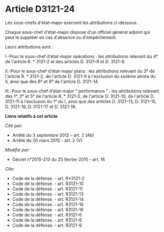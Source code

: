 # Article D3121-24

Les sous-chefs d'état-major exercent les attributions ci-dessous. 

Chaque sous-chef d'état-major dispose d'un officiel général adjoint qui peut le suppléer en cas d'absence ou d'empêchement. 

Leurs attributions sont : 

I.-Pour le sous-chef d'état-major opérations : les attributions relevant du 4° de l'article R. * 3121-2 et des articles D.
3121-6 et D. 3121-8. 

II.-Pour le sous-chef d'état-major plans : les attributions relevant du 3° de l'article R. * 3121-2, de l'article D. 3121-9 à
l'exclusion du sixième alinéa du II, ainsi que des 8° et 9° de l'article D. 3121-14. 

III.-Pour le sous-chef d'état-major " performance " : les attributions relevant des 1°, 2° et 5° de l'article R. * 3121-2, de
l'article D. 3121-10, de l'article D. 3121-11 à l'exclusion du 1° du I, ainsi que des articles D. 3121-13, D. 3121-15, D.
3121-16, D. 3121-17 et D. 3121-18.

**Liens relatifs à cet article**

_Cité par_:

  - Arrêté du 3 septembre 2012 - art. 2 (Ab)
  - Arrêté du 20 mars 2015 - art. 2 (V)

_Modifié par_:

  - Décret n°2015-213 du 25 février 2015 - art. 16

_Cite_:

  - Code de la défense. - art. R*3121-2
  - Code de la défense. - art. R3121-10
  - Code de la défense. - art. R3121-11
  - Code de la défense. - art. R3121-13
  - Code de la défense. - art. R3121-14
  - Code de la défense. - art. R3121-16
  - Code de la défense. - art. R3121-18
  - Code de la défense. - art. R3121-6
  - Code de la défense. - art. R3121-8
  - Code de la défense. - art. R3121-9
